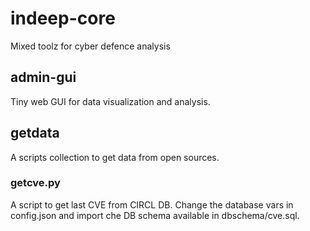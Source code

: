 # indeep-core
Mixed toolz for cyber defence analysis

## admin-gui
Tiny web GUI for data visualization and analysis.

## getdata
A scripts collection to get data from open sources.

### getcve.py
A script to get last CVE from CIRCL DB.
Change the database vars in config.json and import che DB schema available in dbschema/cve.sql.